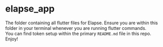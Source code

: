# elapse_app

The folder containing all flutter files for Elapse. Ensure you are within this folder in your terminal whenever you are running flutter commands.  
You can find token setup within the primary `README.md` file in this repo.  
Enjoy!